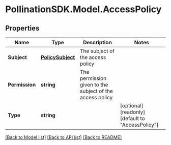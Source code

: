 
# PollinationSDK.Model.AccessPolicy

## Properties

Name | Type | Description | Notes
------------ | ------------- | ------------- | -------------
**Subject** | [**PolicySubject**](PolicySubject.md) | The subject of the access policy | 
**Permission** | **string** | The permission given to the subject of the access policy | 
**Type** | **string** |  | [optional] [readonly] [default to "AccessPolicy"]

[[Back to Model list]](../README.md#documentation-for-models)
[[Back to API list]](../README.md#documentation-for-api-endpoints)
[[Back to README]](../README.md)

